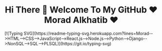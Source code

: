<h1 align="center">Hi There 👋 Welcome To My GitHub ❤️ Morad Alkhatib ❤️</h1>
[![Typing SVG](https://readme-typing-svg.herokuapp.com?lines=Morad-->HTML-->CSS-->JavaScript-->React.js-->Node.js-->Python-->Django-->NonSQL-->SQL-->PLSQL)](https://git.io/typing-svg)
<!--
**MoradAlkhatib/MoradAlkhatib** is a ✨ _special_ ✨ repository because its `README.md` (this file) appears on your GitHub profile.

Here are some ideas to get you started:

- 🔭 I’m currently working on ...
- 🌱 I’m currently learning ...
- 👯 I’m looking to collaborate on ...
- 🤔 I’m looking for help with ...
- 💬 Ask me about ...
- 📫 How to reach me: ...
- 😄 Pronouns: ...
- ⚡ Fun fact: ...
-->
[![Top Langs](https://github-readme-stats.vercel.app/api/top-langs/?username=MoradAlkhatib)](https://github.com/anuraghazra/github-readme-stats)
<img src=“https://raw.githubusercontent.com/<username>/<username>/master/header.svg”/>
![morad github stats](https://github-readme-stats.vercel.app/api?username=MoradAlkhatib&show_icons=true&theme=dracula&hide=stars,issues)


